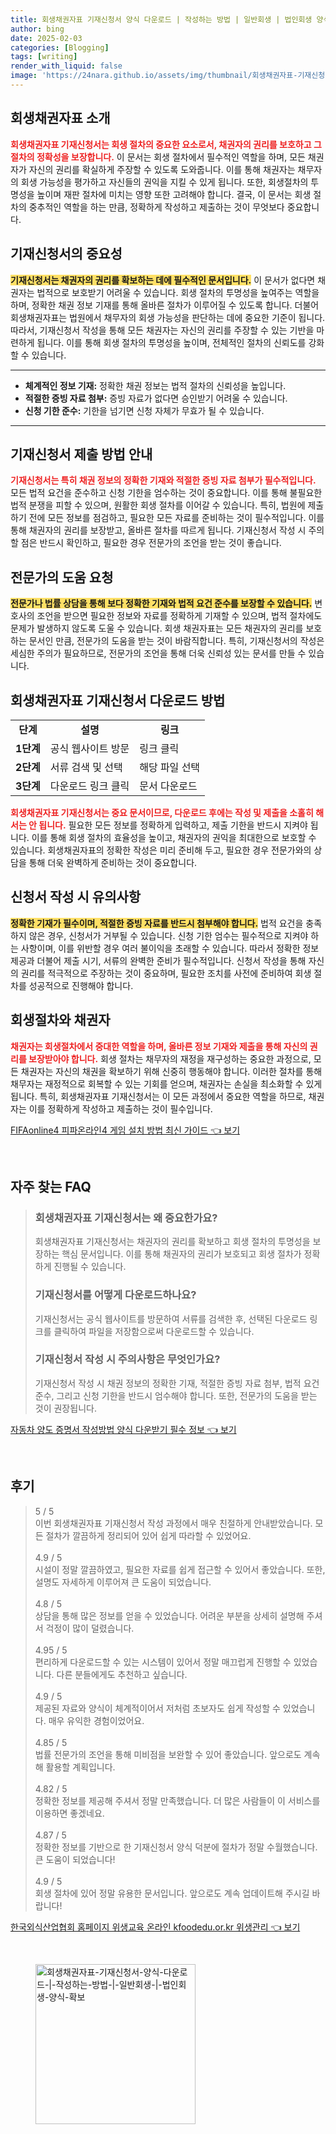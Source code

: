 ```yaml
---
title: 회생채권자표 기재신청서 양식 다운로드 | 작성하는 방법 | 일반회생 | 법인회생 양식 확보
author: bing
date: 2025-02-03
categories: [Blogging]
tags: [writing]
render_with_liquid: false
image: 'https://24nara.github.io/assets/img/thumbnail/회생채권자표-기재신청서-양식-다운로드-|-작성하는-방법-|-일반회생-|-법인회생-양식-확보.webp'
---
```



<h2 id='회생채권자표_소개'>회생채권자표 소개</h2>

<p><b><span style="color: #ee2323;">회생채권자표 기재신청서는 회생 절차의 중요한 요소로서, 채권자의 권리를 보호하고 그 절차의 정확성을 보장합니다.</span></b> 이 문서는 회생 절차에서 필수적인 역할을 하며, 모든 채권자가 자신의 권리를 확실하게 주장할 수 있도록 도와줍니다. 이를 통해 채권자는 채무자의 회생 가능성을 평가하고 자신들의 권익을 지킬 수 있게 됩니다. 또한, 회생절차의 투명성을 높이며 재판 절차에 미치는 영향 또한 고려해야 합니다. 결국, 이 문서는 회생 절차의 중추적인 역할을 하는 만큼, 정확하게 작성하고 제출하는 것이 무엇보다 중요합니다.</p>

<h2 id='기재신청서_중요성'>기재신청서의 중요성</h2>

<p><b><span style="background-color: #ffe066;">기재신청서는 채권자의 권리를 확보하는 데에 필수적인 문서입니다.</span></b> 이 문서가 없다면 채권자는 법적으로 보호받기 어려울 수 있습니다. 회생 절차의 투명성을 높여주는 역할을 하며, 정확한 채권 정보 기재를 통해 올바른 절차가 이루어질 수 있도록 합니다. 더불어 회생채권자표는 법원에서 채무자의 회생 가능성을 판단하는 데에 중요한 기준이 됩니다. 따라서, 기재신청서 작성을 통해 모든 채권자는 자신의 권리를 주장할 수 있는 기반을 마련하게 됩니다. 이를 통해 회생 절차의 투명성을 높이며, 전체적인 절차의 신뢰도를 강화할 수 있습니다.</p>

<hr />

<ul>
    <li><b>체계적인 정보 기재:</b> 정확한 채권 정보는 법적 절차의 신뢰성을 높입니다.</li>
    <li><b>적절한 증빙 자료 첨부:</b> 증빙 자료가 없다면 승인받기 어려울 수 있습니다.</li>
    <li><b>신청 기한 준수:</b> 기한을 넘기면 신청 자체가 무효가 될 수 있습니다.</li>
</ul>

<hr />

<h2 id='제출방법_안내'>기재신청서 제출 방법 안내</h2>

<p><b><span style="color: #ee2323;">기재신청서는 특히 채권 정보의 정확한 기재와 적절한 증빙 자료 첨부가 필수적입니다.</span></b> 모든 법적 요건을 준수하고 신청 기한을 엄수하는 것이 중요합니다. 이를 통해 불필요한 법적 분쟁을 피할 수 있으며, 원활한 회생 절차를 이어갈 수 있습니다. 특히, 법원에 제출하기 전에 모든 정보를 점검하고, 필요한 모든 자료를 준비하는 것이 필수적입니다. 이를 통해 채권자의 권리를 보장받고, 올바른 절차를 따르게 됩니다. 기재신청서 작성 시 주의할 점은 반드시 확인하고, 필요한 경우 전문가의 조언을 받는 것이 좋습니다.</p>

<h2 id='전문가의_도움'>전문가의 도움 요청</h2>

<p><b><span style="background-color: #ffe066;">전문가나 법률 상담을 통해 보다 정확한 기재와 법적 요건 준수를 보장할 수 있습니다.</span></b> 변호사의 조언을 받으면 필요한 정보와 자료를 정확하게 기재할 수 있으며, 법적 절차에도 문제가 발생하지 않도록 도울 수 있습니다. 회생 채권자표는 모든 채권자의 권리를 보호하는 문서인 만큼, 전문가의 도움을 받는 것이 바람직합니다. 특히, 기재신청서의 작성은 세심한 주의가 필요하므로, 전문가의 조언을 통해 더욱 신뢰성 있는 문서를 만들 수 있습니다.</p>

<h2 id='다운로드_방법'>회생채권자표 기재신청서 다운로드 방법</h2>

<table>
    <tr>
        <td style="text-align: center; height: 17px;"><b>단계</b></td>
        <td style="text-align: center; height: 17px;"><b>설명</b></td>
        <td style="text-align: center; height: 17px;"><b>링크</b></td>
    </tr>
    <tr>
        <td style="text-align: center; height: 17px;"><b>1단계</b></td>
        <td>공식 웹사이트 방문</td>
        <td>링크 클릭</td>
    </tr>
    <tr>
        <td style="text-align: center; height: 17px;"><b>2단계</b></td>
        <td>서류 검색 및 선택</td>
        <td>해당 파일 선택</td>
    </tr>
    <tr>
        <td style="text-align: center; height: 17px;"><b>3단계</b></td>
        <td>다운로드 링크 클릭</td>
        <td>문서 다운로드</td>
    </tr>
</table>

<p><b><span style="color: #ee2323;">회생채권자표 기재신청서는 중요 문서이므로, 다운로드 후에는 작성 및 제출을 소홀히 해서는 안 됩니다.</span></b> 필요한 모든 정보를 정확하게 입력하고, 제출 기한을 반드시 지켜야 됩니다. 이를 통해 회생 절차의 효율성을 높이고, 채권자의 권익을 최대한으로 보호할 수 있습니다. 회생채권자표의 정확한 작성은 미리 준비해 두고, 필요한 경우 전문가와의 상담을 통해 더욱 완벽하게 준비하는 것이 중요합니다.</p>

<h2 id='신청서_유의사항'>신청서 작성 시 유의사항</h2>

<p><b><span style="background-color: #ffe066;">정확한 기재가 필수이며, 적절한 증빙 자료를 반드시 첨부해야 합니다.</span></b> 법적 요건을 충족하지 않은 경우, 신청서가 거부될 수 있습니다. 신청 기한 엄수는 필수적으로 지켜야 하는 사항이며, 이를 위반할 경우 여러 불이익을 초래할 수 있습니다. 따라서 정확한 정보 제공과 더불어 제출 시기, 서류의 완벽한 준비가 필수적입니다. 신청서 작성을 통해 자신의 권리를 적극적으로 주장하는 것이 중요하며, 필요한 조치를 사전에 준비하여 회생 절차를 성공적으로 진행해야 합니다.</p>

<h2 id='회생절차와_채권자'>회생절차와 채권자</h2>

<p><b><span style="color: #ee2323;">채권자는 회생절차에서 중대한 역할을 하며, 올바른 정보 기재와 제출을 통해 자신의 권리를 보장받아야 합니다.</span></b> 회생 절차는 채무자의 재정을 재구성하는 중요한 과정으로, 모든 채권자는 자신의 채권을 확보하기 위해 신중히 행동해야 합니다. 이러한 절차를 통해 채무자는 재정적으로 회복할 수 있는 기회를 얻으며, 채권자는 손실을 최소화할 수 있게 됩니다. 특히, 회생채권자표 기재신청서는 이 모든 과정에서 중요한 역할을 하므로, 채권자는 이를 정확하게 작성하고 제출하는 것이 필수입니다.</p>


<p><a class="click-button" title="FIFAonline4 피파온라인4 게임 설치 방법 최신 가이드" href="https://24nara.github.io/posts/FIFAonline4-%ED%94%BC%ED%8C%8C%EC%98%A8%EB%9D%BC%EC%9D%B84-%EA%B2%8C%EC%9E%84-%EC%84%A4%EC%B9%98-%EB%B0%A9%EB%B2%95-%EC%B5%9C%EC%8B%A0-%EA%B0%80%EC%9D%B4%EB%93%9C/" rel="dofollow">FIFAonline4 피파온라인4 게임 설치 방법 최신 가이드 👈 보기</a></p><br>
<h2 id='자주_찾는_FAQ'>자주 찾는 FAQ</h2>
<div itemscope="" itemtype="https://schema.org/FAQPage"> 
<blockquote> 
<div itemscope="" itemprop="mainEntity" itemtype="https://schema.org/Question"> 
<h3 itemprop="name">회생채권자표 기재신청서는 왜 중요한가요?</h3> 
<div itemscope="" itemprop="acceptedAnswer" itemtype="https://schema.org/Answer"> 
<span itemprop="text"> <p>회생채권자표 기재신청서는 채권자의 권리를 확보하고 회생 절차의 투명성을 보장하는 핵심 문서입니다. 이를 통해 채권자의 권리가 보호되고 회생 절차가 정확하게 진행될 수 있습니다.</p> </span> 
</div> 
</div> 

<div itemscope="" itemprop="mainEntity" itemtype="https://schema.org/Question"> 
<h3 itemprop="name">기재신청서를 어떻게 다운로드하나요?</h3> 
<div itemscope="" itemprop="acceptedAnswer" itemtype="https://schema.org/Answer"> 
<span itemprop="text"> <p>기재신청서는 공식 웹사이트를 방문하여 서류를 검색한 후, 선택된 다운로드 링크를 클릭하여 파일을 저장함으로써 다운로드할 수 있습니다.</p> </span> 
</div> 
</div> 

<div itemscope="" itemprop="mainEntity" itemtype="https://schema.org/Question"> 
<h3 itemprop="name">기재신청서 작성 시 주의사항은 무엇인가요?</h3> 
<div itemscope="" itemprop="acceptedAnswer" itemtype="https://schema.org/Answer"> 
<span itemprop="text"> <p>기재신청서 작성 시 채권 정보의 정확한 기재, 적절한 증빙 자료 첨부, 법적 요건 준수, 그리고 신청 기한을 반드시 엄수해야 합니다. 또한, 전문가의 도움을 받는 것이 권장됩니다.</p> </span> 
</div> 
</div> 
</blockquote> 
</div>
<p><a class="click-button" title="자동차 양도 증명서 작성방법 양식 다운받기 필수 정보" href="https://24nara.github.io/posts/%EC%9E%90%EB%8F%99%EC%B0%A8-%EC%96%91%EB%8F%84-%EC%A6%9D%EB%AA%85%EC%84%9C-%EC%9E%91%EC%84%B1%EB%B0%A9%EB%B2%95-%EC%96%91%EC%8B%9D-%EB%8B%A4%EC%9A%B4%EB%B0%9B%EA%B8%B0-%ED%95%84%EC%88%98-%EC%A0%95%EB%B3%B4/" rel="dofollow">자동차 양도 증명서 작성방법 양식 다운받기 필수 정보 👈 보기</a></p><br>
<h2 id='후기'>후기</h2>
<div itemscope itemtype="https://schema.org/Product">
  <blockquote>
  <div itemprop="review" itemscope itemtype="https://schema.org/Review">
      <div itemprop="reviewRating" itemscope itemtype="https://schema.org/Rating"> <span itemprop="ratingValue">5</span> / <span itemprop="bestRating">5</span> </div>
      <span itemprop="reviewBody">이번 회생채권자표 기재신청서 작성 과정에서 매우 친절하게 안내받았습니다. 모든 절차가 깔끔하게 정리되어 있어 쉽게 따라할 수 있었어요.</span>
  </div>
  <br>
  <div itemprop="review" itemscope itemtype="https://schema.org/Review">
      <div itemprop="reviewRating" itemscope itemtype="https://schema.org/Rating"> <span itemprop="ratingValue">4.9</span> / <span itemprop="bestRating">5</span> </div>
      <span itemprop="reviewBody">시설이 정말 깔끔하였고, 필요한 자료를 쉽게 접근할 수 있어서 좋았습니다. 또한, 설명도 자세하게 이루어져 큰 도움이 되었습니다.</span>
  </div>
  <br>
  <div itemprop="review" itemscope itemtype="https://schema.org/Review">
      <div itemprop="reviewRating" itemscope itemtype="https://schema.org/Rating"> <span itemprop="ratingValue">4.8</span> / <span itemprop="bestRating">5</span> </div>
      <span itemprop="reviewBody">상담을 통해 많은 정보를 얻을 수 있었습니다. 어려운 부분을 상세히 설명해 주셔서 걱정이 많이 덜렸습니다.</span>
  </div>
  <br>
  <div itemprop="review" itemscope itemtype="https://schema.org/Review">
      <div itemprop="reviewRating" itemscope itemtype="https://schema.org/Rating"> <span itemprop="ratingValue">4.95</span> / <span itemprop="bestRating">5</span> </div>
      <span itemprop="reviewBody">편리하게 다운로드할 수 있는 시스템이 있어서 정말 매끄럽게 진행할 수 있었습니다. 다른 분들에게도 추천하고 싶습니다.</span>
  </div>
  <br>
  <div itemprop="review" itemscope itemtype="https://schema.org/Review">
      <div itemprop="reviewRating" itemscope itemtype="https://schema.org/Rating"> <span itemprop="ratingValue">4.9</span> / <span itemprop="bestRating">5</span> </div>
      <span itemprop="reviewBody">제공된 자료와 양식이 체계적이어서 저처럼 초보자도 쉽게 작성할 수 있었습니다. 매우 유익한 경험이었어요.</span>
  </div>
  <br>
  <div itemprop="review" itemscope itemtype="https://schema.org/Review">
      <div itemprop="reviewRating" itemscope itemtype="https://schema.org/Rating"> <span itemprop="ratingValue">4.85</span> / <span itemprop="bestRating">5</span> </div>
      <span itemprop="reviewBody">법률 전문가의 조언을 통해 미비점을 보완할 수 있어 좋았습니다. 앞으로도 계속해 활용할 계획입니다.</span>
  </div>
  <br>
  <div itemprop="review" itemscope itemtype="https://schema.org/Review">
      <div itemprop="reviewRating" itemscope itemtype="https://schema.org/Rating"> <span itemprop="ratingValue">4.82</span> / <span itemprop="bestRating">5</span> </div>
      <span itemprop="reviewBody">정확한 정보를 제공해 주셔서 정말 만족했습니다. 더 많은 사람들이 이 서비스를 이용하면 좋겠네요.</span>
  </div>
  <br>
  <div itemprop="review" itemscope itemtype="https://schema.org/Review">
      <div itemprop="reviewRating" itemscope itemtype="https://schema.org/Rating"> <span itemprop="ratingValue">4.87</span> / <span itemprop="bestRating">5</span> </div>
      <span itemprop="reviewBody">정확한 정보를 기반으로 한 기재신청서 양식 덕분에 절차가 정말 수월했습니다. 큰 도움이 되었습니다!</span>
  </div>
  <br>
  <div itemprop="review" itemscope itemtype="https://schema.org/Review">
      <div itemprop="reviewRating" itemscope itemtype="https://schema.org/Rating"> <span itemprop="ratingValue">4.9</span> / <span itemprop="bestRating">5</span> </div>
      <span itemprop="reviewBody">회생 절차에 있어 정말 유용한 문서입니다. 앞으로도 계속 업데이트해 주시길 바랍니다!</span>
  </div>
  </blockquote>
</div>
<p><a class="click-button" title="한국외식산업협회 홈페이지 위생교육 온라인 kfoodedu.or.kr 위생관리" href="https://24nara.github.io/posts/%ED%95%9C%EA%B5%AD%EC%99%B8%EC%8B%9D%EC%82%B0%EC%97%85%ED%98%91%ED%9A%8C-%ED%99%88%ED%8E%98%EC%9D%B4%EC%A7%80-%EC%9C%84%EC%83%9D%EA%B5%90%EC%9C%A1-%EC%98%A8%EB%9D%BC%EC%9D%B8-kfoodedu.or.kr-%EC%9C%84%EC%83%9D%EA%B4%80%EB%A6%AC/" rel="dofollow">한국외식산업협회 홈페이지 위생교육 온라인 kfoodedu.or.kr 위생관리 👈 보기</a></p><br>
<figure class="image"><img src="https://24nara.github.io/assets/img/thumbnail/회생채권자표-기재신청서-양식-다운로드-|-작성하는-방법-|-일반회생-|-법인회생-양식-확보.webp" alt="회생채권자표-기재신청서-양식-다운로드-|-작성하는-방법-|-일반회생-|-법인회생-양식-확보" width="256" height="256"></figure>